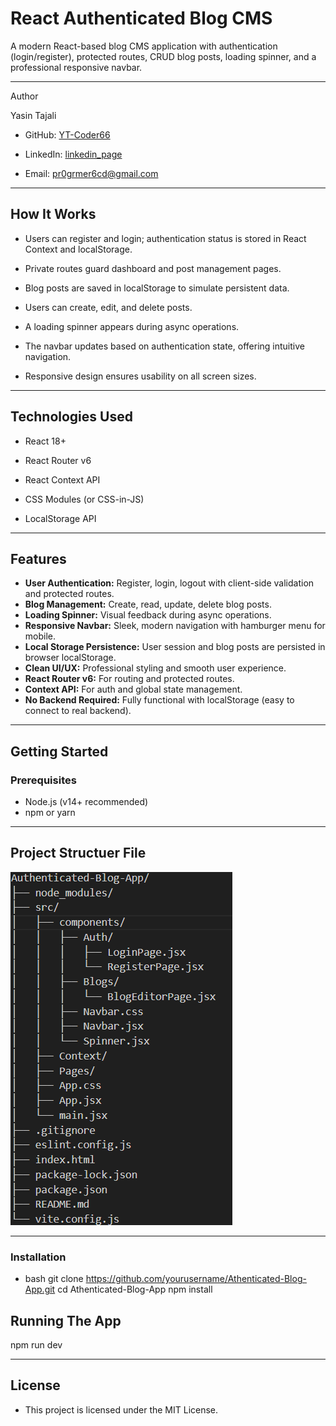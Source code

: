 # React Authenticated Blog CMS

A modern React-based blog CMS application with authentication (login/register), protected routes, CRUD blog posts, loading spinner, and a professional responsive navbar.

---

Author

Yasin Tajali

- GitHub: [YT-Coder66](https://github.com/YT-coder66)

- LinkedIn: [linkedin_page](https://www.linkedin.com/in/yasin-tajali-malek-jahan-reactdev/)

- Email: pr0grmer6cd@gmail.com


---

## How It Works

- Users can register and login; authentication status is stored in React Context and localStorage.

- Private routes guard dashboard and post management pages.

- Blog posts are saved in localStorage to simulate persistent data.

- Users can create, edit, and delete posts.

- A loading spinner appears during async operations.

- The navbar updates based on authentication state, offering intuitive navigation.

- Responsive design ensures usability on all screen sizes.


---

## Technologies Used

- React 18+

- React Router v6

- React Context API

- CSS Modules (or CSS-in-JS)

- LocalStorage API



---

## Features

- **User Authentication:** Register, login, logout with client-side validation and protected routes.
- **Blog Management:** Create, read, update, delete blog posts.
- **Loading Spinner:** Visual feedback during async operations.
- **Responsive Navbar:** Sleek, modern navigation with hamburger menu for mobile.
- **Local Storage Persistence:** User session and blog posts are persisted in browser localStorage.
- **Clean UI/UX:** Professional styling and smooth user experience.
- **React Router v6:** For routing and protected routes.
- **Context API:** For auth and global state management.
- **No Backend Required:** Fully functional with localStorage (easy to connect to real backend).

---


## Getting Started

### Prerequisites

- Node.js (v14+ recommended)
- npm or yarn

---

## Project Structuer File

![Project File Structure](./src/Screenshots/Structure.png)


---

### Installation

- bash
git clone https://github.com/yourusername/Athenticated-Blog-App.git
cd Athenticated-Blog-App
npm install

## Running The App

npm run dev

---

## License

- This project is licensed under the MIT License.